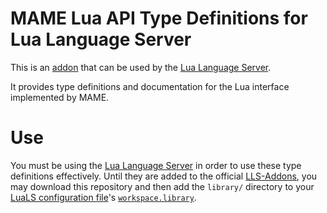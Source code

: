 # MAME Lua API Type Definitions for Lua Language Server
This is an [addon](https://github.com/LuaLS/lua-language-server/wiki/Addons) that can be used by the [Lua Language Server](https://github.com/LuaLS/lua-language-server).

It provides type definitions and documentation for the Lua interface implemented by MAME.

# Use
You must be using the [Lua Language Server](https://github.com/LuaLS/lua-language-server) in order to use these type definitions effectively. Until they are added to the official [LLS-Addons](https://github.com/LuaLS/LLS-Addons), you may download this repository and then add the `library/` directory to your [LuaLS configuration file](https://github.com/LuaLS/lua-language-server/wiki/Configuration-File)'s [`workspace.library`](https://github.com/LuaLS/lua-language-server/wiki/Settings#workspacelibrary).
